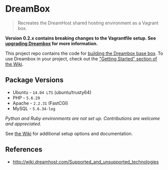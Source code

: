 DreamBox
========

> Recreates the DreamHost shared hosting environment as a Vagrant box.

**Version 0.2.x contains breaking changes to the Vagrantfile setup. See [upgrading Dreambox][upgrading_dreambox] for more information.**

This project repo contains the code for [building the Dreambox base box][wiki_build]. To use Dreambox in your project, check out the ["Getting Started" section of the Wiki][getting_started].

## Package Versions

- Ubuntu - `14.04 LTS` (ubuntu/trusty64)
- PHP - `5.6.29`
- Apache - `2.2.31` (FastCGI)
- MySQL - `5.6.34-log`

_Python and Ruby environments are not set up. Contributions are welcome and appreciated._

See [the Wiki][getting_started] for additional setup options and documentation.

## References

- http://wiki.dreamhost.com/Supported_and_unsupported_technologies

[getting_started]: ../../wiki/Home
[wiki_build]: ../../wiki/Building-Dreambox
[upgrading_dreambox]: ../../wiki/Upgrading-Dreambox
